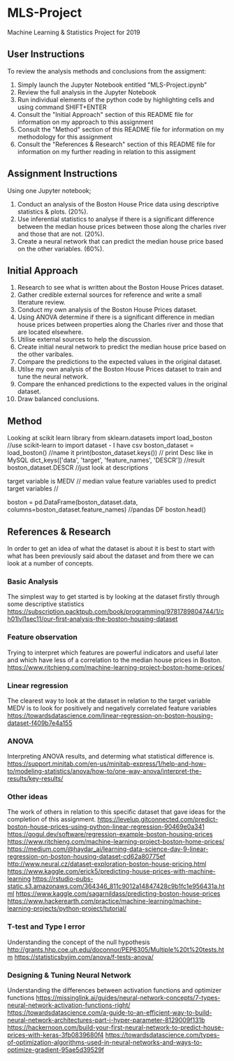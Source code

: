 
# MLS-Project
Machine Learning &amp; Statistics Project for 2019

## User Instructions
To review the analysis methods and conclusions from the assigment:

1. Simply launch the Jupyter Notebook entitled "MLS-Project.ipynb"
2. Review the full analysis in the Jupyter Notebook
3. Run individual elements of the python code by highlighting cells and using command SHIFT+ENTER
4. Consult the "Initial Approach" section of this README file for information on my approach to this assignment
5. Consult the "Method" section of this README file for information on my methodology for this assignment
6. Consult the "References & Research" section of this README file for information on my further reading in relation to this assigment

## Assignment Instructions
Using one Jupyter notebook;
1. Conduct an analysis of the Boston House Price data using descriptive statistics & plots. (20%).
2. Use inferential statistics to analyse if there is a significant difference between the median house prices between those along the charles river and those that are not. (20%).
3. Create a neural network that can predict the median house price based on the other variables. (60%).

## Initial Approach
1. Research to see what is written about the Boston House Prices dataset.
2. Gather credible external sources for reference and write a small literature review.
3. Conduct my own analysis of the Boston House Prices dataset.
4. Using ANOVA determine if there is a significant difference in median house prices between properties along the Charles river and those that are located elsewhere.
5. Utilise external sources to help the discussion.
6. Create initial neural network to predict the median house price based on the other varibales.
7. Compare the predictions to the expected values in the original dataset.
8. Utilse my own analysis of the Boston House Prices dataset to train and tune the neural network.
9. Compare the enhanced predictions to the expected values in the original dataset.
10. Draw balanced conclusions.

## Method
Looking at scikit learn library
from sklearn.datasets import load_boston //use scikit-learn to import dataset - I have csv
boston_dataset = load_boston() //name it
print(boston_dataset.keys()) // print Desc like in MySQL 
dict_keys(['data', 'target', 'feature_names', 'DESCR']) //result
boston_dataset.DESCR //just look at descriptions

target variable is MEDV // median value
feature variables used to predict target variables // 

boston = pd.DataFrame(boston_dataset.data, columns=boston_dataset.feature_names) //pandas DF
boston.head()

## References & Research
In order to get an idea of what the dataset is about it is best to start with what has been previously said about the dataset and from there we can look at a number of concepts.

### Basic Analysis
The simplest way to get started is by looking at the dataset firstly through some descriptive statistics
https://subscription.packtpub.com/book/programming/9781789804744/1/ch01lvl1sec11/our-first-analysis-the-boston-housing-dataset

### Feature observation
Trying to interpret which features are powerful indicators and useful later and which have less of a correlation to the median house prices in Boston.
https://www.ritchieng.com/machine-learning-project-boston-home-prices/

### Linear regression
The clearest way to look at the dataset in relation to the target variable MEDV is to look for positively and negatively correlated feature variables
https://towardsdatascience.com/linear-regression-on-boston-housing-dataset-f409b7e4a155 

### ANOVA
Interpreting ANOVA results, and determing what statistical difference is.
https://support.minitab.com/en-us/minitab-express/1/help-and-how-to/modeling-statistics/anova/how-to/one-way-anova/interpret-the-results/key-results/

### Other ideas
The work of others in relation to this specific dataset that gave ideas for the completion of this assignment.
https://levelup.gitconnected.com/predict-boston-house-prices-using-python-linear-regression-90469e0a341
https://gogul.dev/software/regression-example-boston-housing-prices
https://www.ritchieng.com/machine-learning-project-boston-home-prices/
https://medium.com/@haydar_ai/learning-data-science-day-9-linear-regression-on-boston-housing-dataset-cd62a80775ef
http://www.neural.cz/dataset-exploration-boston-house-pricing.html
https://www.kaggle.com/erick5/predicting-house-prices-with-machine-learning
https://rstudio-pubs-static.s3.amazonaws.com/364346_811c9012a14847428c9b1fc1e956431a.html
https://www.kaggle.com/sagarnildass/predicting-boston-house-prices
https://www.hackerearth.com/practice/machine-learning/machine-learning-projects/python-project/tutorial/


### T-test and Type I error
Understanding the concept of the null hypothesis 
http://grants.hhp.coe.uh.edu/doconnor/PEP6305/Multiple%20t%20tests.htm
https://statisticsbyjim.com/anova/f-tests-anova/

### Designing & Tuning Neural Network
Understanding the differences between activation functions and optimizer functions
https://missinglink.ai/guides/neural-network-concepts/7-types-neural-network-activation-functions-right/
https://towardsdatascience.com/a-guide-to-an-efficient-way-to-build-neural-network-architectures-part-i-hyper-parameter-8129009f131b
https://hackernoon.com/build-your-first-neural-network-to-predict-house-prices-with-keras-3fb0839680f4
https://towardsdatascience.com/types-of-optimization-algorithms-used-in-neural-networks-and-ways-to-optimize-gradient-95ae5d39529f
